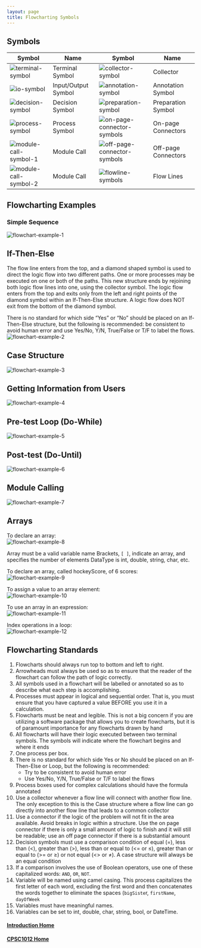 ```yaml
---
layout: page
title: Flowcharting Symbols
---
```

## Symbols

Symbol | Name | Symbol | Name
-------|------|--------|-----
![terminal-symbol](files/terminal-symbol.png) | Terminal Symbol | ![collector-symbol](files/collector-symbol.png) | Collector
![io-symbol](files/io-symbol.png) | Input/Output Symbol | ![annotation-symbol](files/annotation-symbol.png) | Annotation Symbol
![decision-symbol](files/decision-symbol.png) | Decision Symbol | ![preparation-symbol](files/preparation-symbol.png) | Preparation Symbol
![process-symbol](files/process-symbol.png) | Process Symbol | ![on-page-connector-symbols](files/on-page-connector-symbols.png) | On-page Connectors
![module-call-symbol-1](files/module-call-symbol-1.png) | Module Call | ![off-page-connector-symbols](files/off-page-connector-symbols.png) | Off-page Connectors
![module-call-symbol-2](files/module-call-symbol-2.png) | Module Call | ![flowline-symbols](files/flowline-symbols.png) | Flow Lines

## Flowcharting Examples
### Simple Sequence
![flowchart-example-1](files/flowchart-example-1.png)

## If-Then-Else
The flow line enters from the top, and a diamond shaped symbol is used to direct the logic flow into two different paths. One or more processes may be executed on one or both of the paths. This new structure ends by rejoining both logic flow lines into one, using the collector symbol. The logic flow enters from the top and exits only from the left and right points of the diamond symbol within an If-Then-Else structure. A logic flow does NOT exit from the bottom of the diamond symbol.

There is no standard for which side “Yes” or “No” should be placed on an If-Then-Else structure, but the following is recommended: be consistent to avoid human error and use Yes/No, Y/N, True/False or T/F to label the flows.<br>
![flowchart-example-2](files/flowchart-example-2.png)

## Case Structure
![flowchart-example-3](files/flowchart-example-3.png)

## Getting Information from Users
![flowchart-example-4](files/flowchart-example-4.png)

## Pre-test Loop (Do-While)
![flowchart-example-5](files/flowchart-example-5.png)

## Post-test (Do-Until)
![flowchart-example-6](files/flowchart-example-6.png)

## Module Calling
![flowchart-example-7](files/flowchart-example-7.png)

## Arrays
To declare an array:<br>
![flowchart-example-8](files/flowchart-example-8.png)

Array must be a valid variable name
Brackets, `[ ]`, indicate an array, and specifies the number of elements
DataType is int, double, string, char, etc.

To declare an array, called hockeyScore, of 6 scores:<br>
![flowchart-example-9](files/flowchart-example-9.png)

To assign a value to an array element:<br>
![flowchart-example-10](files/flowchart-example-10.png)

To use an array in an expression:<br>
![flowchart-example-11](files/flowchart-example-11.png)

Index operations in a loop:<br>
![flowchart-example-12](files/flowchart-example-12.png)

## Flowcharting Standards
1.	Flowcharts should always run top to bottom and left to right.
2.	Arrowheads must always be used so as to ensure that the reader of the flowchart can follow the path of logic correctly.
3.	All symbols used in a flowchart will be labelled or annotated so as to describe what each step is accomplishing.
4.	Processes must appear in logical and sequential order. That is, you must ensure that you have captured a value BEFORE you use it in a calculation.
5.	Flowcharts must be neat and legible. This is not a big concern if you are utilizing a software package that allows you to create flowcharts, but it is of paramount importance for any flowcharts drawn by hand
6.	All flowcharts will have their logic executed between two terminal symbols. The symbols will indicate where the flowchart begins and where it ends
7.	One process per box.
8.	There is no standard for which side Yes or No should be placed on an If-Then-Else or Loop, but the following is recommended:
    *  Try to be consistent to avoid human error
    *  Use Yes/No, Y/N, True/False or T/F to label the flows
9.	Process boxes used for complex calculations should have the formula annotated
10.	Use a collector whenever a flow line will connect with another flow line. The only exception to this is the Case structure where a flow line can go directly into another flow line that leads to a common collector
11.	Use a connector if the logic of the problem will not fit in the area available. Avoid breaks in logic within a structure. Use the on page connector if there is only a small amount of logic to finish and it will still be readable; use an off page connector if there is a substantial amount
12.	Decision symbols must use a comparison condition of equal (=), less than (<), greater than (>), less than or equal to (<= or ≤), greater than or equal to (>= or ≥) or not equal (<> or ≠). A case structure will always be an equal condition
13.	If a comparison involves the use of Boolean operators, use one of these capitalized words: `AND`, `OR`, `NOT`.
14.	Variable will be named using camel casing. This process capitalizes the first letter of each word, excluding the first word and then concatenates the words together to eliminate the spaces (`bigSiste`r, `firstName`, `dayOfWeek`
15.	Variables must have meaningful names.
16.	Variables can be set to int, double, char, string, bool, or DateTime.

#### [Introduction Home](index.md)
#### [CPSC1012 Home](../)
